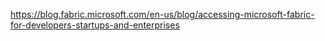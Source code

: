 https://blog.fabric.microsoft.com/en-us/blog/accessing-microsoft-fabric-for-developers-startups-and-enterprises
